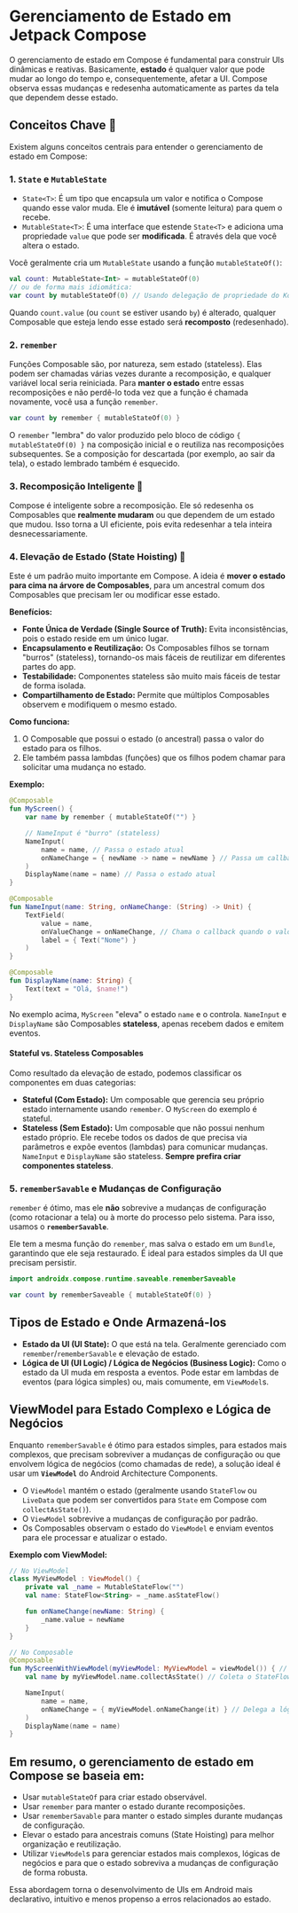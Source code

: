 # Gerenciamento de Estado em Jetpack Compose

O gerenciamento de estado em Compose é fundamental para construir UIs dinâmicas e reativas. Basicamente, **estado** é qualquer valor que pode mudar ao longo do tempo e, consequentemente, afetar a UI. Compose observa essas mudanças e redesenha automaticamente as partes da tela que dependem desse estado.

## Conceitos Chave 🔑

Existem alguns conceitos centrais para entender o gerenciamento de estado em Compose:

### 1\. `State` e `MutableState`

  * `State<T>`: É um tipo que encapsula um valor e notifica o Compose quando esse valor muda. Ele é **imutável** (somente leitura) para quem o recebe.
  * `MutableState<T>`: É uma interface que estende `State<T>` e adiciona uma propriedade `value` que pode ser **modificada**. É através dela que você altera o estado.

Você geralmente cria um `MutableState` usando a função `mutableStateOf()`:

```kotlin
val count: MutableState<Int> = mutableStateOf(0)
// ou de forma mais idiomática:
var count by mutableStateOf(0) // Usando delegação de propriedade do Kotlin
```

Quando `count.value` (ou `count` se estiver usando `by`) é alterado, qualquer Composable que esteja lendo esse estado será **recomposto** (redesenhado).

### 2\. `remember`

Funções Composable são, por natureza, sem estado (stateless). Elas podem ser chamadas várias vezes durante a recomposição, e qualquer variável local seria reiniciada. Para **manter o estado** entre essas recomposições e não perdê-lo toda vez que a função é chamada novamente, você usa a função `remember`.

```kotlin
var count by remember { mutableStateOf(0) }
```

O `remember` "lembra" do valor produzido pelo bloco de código `{ mutableStateOf(0) }` na composição inicial e o reutiliza nas recomposições subsequentes. Se a composição for descartada (por exemplo, ao sair da tela), o estado lembrado também é esquecido.

### 3\. Recomposição Inteligente 🧠

Compose é inteligente sobre a recomposição. Ele só redesenha os Composables que **realmente mudaram** ou que dependem de um estado que mudou. Isso torna a UI eficiente, pois evita redesenhar a tela inteira desnecessariamente.

### 4\. Elevação de Estado (State Hoisting) 🚀

Este é um padrão muito importante em Compose. A ideia é **mover o estado para cima na árvore de Composables**, para um ancestral comum dos Composables que precisam ler ou modificar esse estado.

**Benefícios:**

  * **Fonte Única de Verdade (Single Source of Truth):** Evita inconsistências, pois o estado reside em um único lugar.
  * **Encapsulamento e Reutilização:** Os Composables filhos se tornam "burros" (stateless), tornando-os mais fáceis de reutilizar em diferentes partes do app.
  * **Testabilidade:** Componentes stateless são muito mais fáceis de testar de forma isolada.
  * **Compartilhamento de Estado:** Permite que múltiplos Composables observem e modifiquem o mesmo estado.

**Como funciona:**

1.  O Composable que possui o estado (o ancestral) passa o valor do estado para os filhos.
2.  Ele também passa lambdas (funções) que os filhos podem chamar para solicitar uma mudança no estado.

**Exemplo:**

```kotlin
@Composable
fun MyScreen() {
    var name by remember { mutableStateOf("") }

    // NameInput é "burro" (stateless)
    NameInput(
        name = name, // Passa o estado atual
        onNameChange = { newName -> name = newName } // Passa um callback para mudar o estado
    )
    DisplayName(name = name) // Passa o estado atual
}

@Composable
fun NameInput(name: String, onNameChange: (String) -> Unit) {
    TextField(
        value = name,
        onValueChange = onNameChange, // Chama o callback quando o valor do TextField muda
        label = { Text("Nome") }
    )
}

@Composable
fun DisplayName(name: String) {
    Text(text = "Olá, $name!")
}
```

No exemplo acima, `MyScreen` "eleva" o estado `name` e o controla. `NameInput` e `DisplayName` são Composables **stateless**, apenas recebem dados e emitem eventos.

#### Stateful vs. Stateless Composables

Como resultado da elevação de estado, podemos classificar os componentes em duas categorias:

  * **Stateful (Com Estado):** Um composable que gerencia seu próprio estado internamente usando `remember`. O `MyScreen` do exemplo é stateful.
  * **Stateless (Sem Estado):** Um composable que não possui nenhum estado próprio. Ele recebe todos os dados de que precisa via parâmetros e expõe eventos (lambdas) para comunicar mudanças. `NameInput` e `DisplayName` são stateless. **Sempre prefira criar componentes stateless**.

### 5\. `rememberSavable` e Mudanças de Configuração

`remember` é ótimo, mas ele **não** sobrevive a mudanças de configuração (como rotacionar a tela) ou à morte do processo pelo sistema. Para isso, usamos o **`rememberSavable`**.

Ele tem a mesma função do `remember`, mas salva o estado em um `Bundle`, garantindo que ele seja restaurado. É ideal para estados simples da UI que precisam persistir.

```kotlin
import androidx.compose.runtime.saveable.rememberSaveable

var count by rememberSaveable { mutableStateOf(0) }
```

## Tipos de Estado e Onde Armazená-los

  * **Estado da UI (UI State):** O que está na tela. Geralmente gerenciado com `remember`/`rememberSavable` e elevação de estado.
  * **Lógica de UI (UI Logic) / Lógica de Negócios (Business Logic):** Como o estado da UI muda em resposta a eventos. Pode estar em lambdas de eventos (para lógica simples) ou, mais comumente, em `ViewModel`s.

## ViewModel para Estado Complexo e Lógica de Negócios

Enquanto `rememberSavable` é ótimo para estados simples, para estados mais complexos, que precisam sobreviver a mudanças de configuração ou que envolvem lógica de negócios (como chamadas de rede), a solução ideal é usar um **`ViewModel`** do Android Architecture Components.

  * O `ViewModel` mantém o estado (geralmente usando `StateFlow` ou `LiveData` que podem ser convertidos para `State` em Compose com `collectAsState()`).
  * O `ViewModel` sobrevive a mudanças de configuração por padrão.
  * Os Composables observam o estado do `ViewModel` e enviam eventos para ele processar e atualizar o estado.

**Exemplo com ViewModel:**

```kotlin
// No ViewModel
class MyViewModel : ViewModel() {
    private val _name = MutableStateFlow("")
    val name: StateFlow<String> = _name.asStateFlow()

    fun onNameChange(newName: String) {
        _name.value = newName
    }
}

// No Composable
@Composable
fun MyScreenWithViewModel(myViewModel: MyViewModel = viewModel()) { // viewModel() é um helper do Compose
    val name by myViewModel.name.collectAsState() // Coleta o StateFlow como State

    NameInput(
        name = name,
        onNameChange = { myViewModel.onNameChange(it) } // Delega a lógica para o ViewModel
    )
    DisplayName(name = name)
}
```

## Em resumo, o gerenciamento de estado em Compose se baseia em:

  * Usar `mutableStateOf` para criar estado observável.
  * Usar `remember` para manter o estado durante recomposições.
  * Usar `rememberSavable` para manter o estado simples durante mudanças de configuração.
  * Elevar o estado para ancestrais comuns (State Hoisting) para melhor organização e reutilização.
  * Utilizar `ViewModel`s para gerenciar estados mais complexos, lógicas de negócios e para que o estado sobreviva a mudanças de configuração de forma robusta.

Essa abordagem torna o desenvolvimento de UIs em Android mais declarativo, intuitivo e menos propenso a erros relacionados ao estado.
